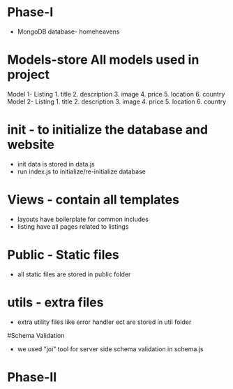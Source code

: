 # Phase-I

* MongoDB database- homeheavens
# Models-store All models used in project
<span>
Model 1- Listing
1. title
2. description
3. image
4. price
5. location
6. country
</span>
<span>
Model 2- Listing
1. title
2. description
3. image
4. price
5. location
6. country
</span>

# init - to initialize the database and website
* init data is stored in data.js
* run index.js to initialize/re-initialize database

# Views - contain all templates
* layouts have boilerplate for common includes
* listing have all pages related to listings

# Public - Static files
* all static files are stored in public folder 

# utils - extra files
* extra utility files like error handler ect are stored in util folder 

#Schema Validation
* we used "joi" tool for server side schema validation in schema.js


# Phase-II

# 


